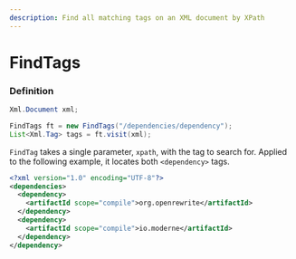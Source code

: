 ```yaml
---
description: Find all matching tags on an XML document by XPath
---
```


# FindTags

### Definition

```java
Xml.Document xml;

FindTags ft = new FindTags("/dependencies/dependency");
List<Xml.Tag> tags = ft.visit(xml);
```

`FindTag` takes a single parameter, `xpath`, with the tag to search for. Applied to the following example, it locates both `<dependency>` tags.

```xml
<?xml version="1.0" encoding="UTF-8"?>
<dependencies>
  <dependency>
    <artifactId scope="compile">org.openrewrite</artifactId>
  </dependency>
  <dependency>
    <artifactId scope="compile">io.moderne</artifactId>
  </dependency>
</dependency>
```

